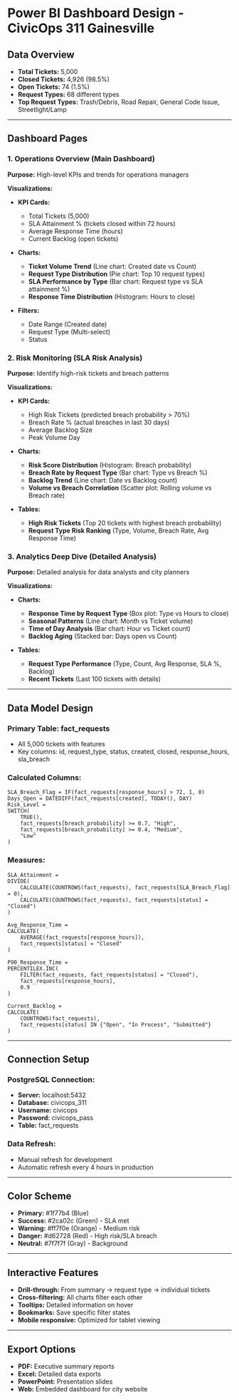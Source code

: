 # Power BI Dashboard Design - CivicOps 311 Gainesville

## Data Overview
- **Total Tickets:** 5,000
- **Closed Tickets:** 4,926 (98.5%)
- **Open Tickets:** 74 (1.5%)
- **Request Types:** 68 different types
- **Top Request Types:** Trash/Debris, Road Repair, General Code Issue, Streetlight/Lamp

---

## Dashboard Pages

### 1. **Operations Overview** (Main Dashboard)
**Purpose:** High-level KPIs and trends for operations managers

**Visualizations:**
- **KPI Cards:**
  - Total Tickets (5,000)
  - SLA Attainment % (tickets closed within 72 hours)
  - Average Response Time (hours)
  - Current Backlog (open tickets)

- **Charts:**
  - **Ticket Volume Trend** (Line chart: Created date vs Count)
  - **Request Type Distribution** (Pie chart: Top 10 request types)
  - **SLA Performance by Type** (Bar chart: Request type vs SLA attainment %)
  - **Response Time Distribution** (Histogram: Hours to close)

- **Filters:**
  - Date Range (Created date)
  - Request Type (Multi-select)
  - Status

### 2. **Risk Monitoring** (SLA Risk Analysis)
**Purpose:** Identify high-risk tickets and breach patterns

**Visualizations:**
- **KPI Cards:**
  - High Risk Tickets (predicted breach probability > 70%)
  - Breach Rate % (actual breaches in last 30 days)
  - Average Backlog Size
  - Peak Volume Day

- **Charts:**
  - **Risk Score Distribution** (Histogram: Breach probability)
  - **Breach Rate by Request Type** (Bar chart: Type vs Breach %)
  - **Backlog Trend** (Line chart: Date vs Backlog count)
  - **Volume vs Breach Correlation** (Scatter plot: Rolling volume vs Breach rate)

- **Tables:**
  - **High Risk Tickets** (Top 20 tickets with highest breach probability)
  - **Request Type Risk Ranking** (Type, Volume, Breach Rate, Avg Response Time)

### 3. **Analytics Deep Dive** (Detailed Analysis)
**Purpose:** Detailed analysis for data analysts and city planners

**Visualizations:**
- **Charts:**
  - **Response Time by Request Type** (Box plot: Type vs Hours to close)
  - **Seasonal Patterns** (Line chart: Month vs Ticket volume)
  - **Time of Day Analysis** (Bar chart: Hour vs Ticket count)
  - **Backlog Aging** (Stacked bar: Days open vs Count)

- **Tables:**
  - **Request Type Performance** (Type, Count, Avg Response, SLA %, Backlog)
  - **Recent Tickets** (Last 100 tickets with details)

---

## Data Model Design

### **Primary Table: fact_requests**
- All 5,000 tickets with features
- Key columns: id, request_type, status, created, closed, response_hours, sla_breach

### **Calculated Columns:**
```dax
SLA_Breach_Flag = IF(fact_requests[response_hours] > 72, 1, 0)
Days_Open = DATEDIFF(fact_requests[created], TODAY(), DAY)
Risk_Level = 
SWITCH(
    TRUE(),
    fact_requests[breach_probability] >= 0.7, "High",
    fact_requests[breach_probability] >= 0.4, "Medium", 
    "Low"
)
```

### **Measures:**
```dax
SLA_Attainment = 
DIVIDE(
    CALCULATE(COUNTROWS(fact_requests), fact_requests[SLA_Breach_Flag] = 0),
    CALCULATE(COUNTROWS(fact_requests), fact_requests[status] = "Closed")
)

Avg_Response_Time = 
CALCULATE(
    AVERAGE(fact_requests[response_hours]),
    fact_requests[status] = "Closed"
)

P90_Response_Time = 
PERCENTILEX.INC(
    FILTER(fact_requests, fact_requests[status] = "Closed"),
    fact_requests[response_hours],
    0.9
)

Current_Backlog = 
CALCULATE(
    COUNTROWS(fact_requests),
    fact_requests[status] IN {"Open", "In Process", "Submitted"}
)
```

---

## Connection Setup

### **PostgreSQL Connection:**
- **Server:** localhost:5432
- **Database:** civicops_311
- **Username:** civicops
- **Password:** civicops_pass
- **Table:** fact_requests

### **Data Refresh:**
- Manual refresh for development
- Automatic refresh every 4 hours in production

---

## Color Scheme
- **Primary:** #1f77b4 (Blue)
- **Success:** #2ca02c (Green) - SLA met
- **Warning:** #ff7f0e (Orange) - Medium risk
- **Danger:** #d62728 (Red) - High risk/SLA breach
- **Neutral:** #7f7f7f (Gray) - Background

---

## Interactive Features
- **Drill-through:** From summary → request type → individual tickets
- **Cross-filtering:** All charts filter each other
- **Tooltips:** Detailed information on hover
- **Bookmarks:** Save specific filter states
- **Mobile responsive:** Optimized for tablet viewing

---

## Export Options
- **PDF:** Executive summary reports
- **Excel:** Detailed data exports
- **PowerPoint:** Presentation slides
- **Web:** Embedded dashboard for city website
